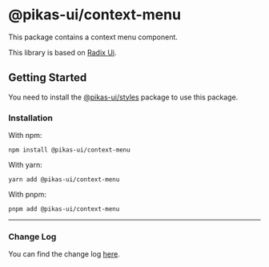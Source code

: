# @pikas-ui/context-menu

This package contains a context menu component.

This library is based on [Radix Ui](https://www.radix-ui.com/).

## Getting Started

You need to install the [@pikas-ui/styles](../styles/README.md) package to use this package.

### Installation

With npm:

```
npm install @pikas-ui/context-menu
```

With yarn:

```
yarn add @pikas-ui/context-menu
```

With pnpm:

```
pnpm add @pikas-ui/context-menu
```

---

### Change Log
You can find the change log [here](CHANGELOG.md).